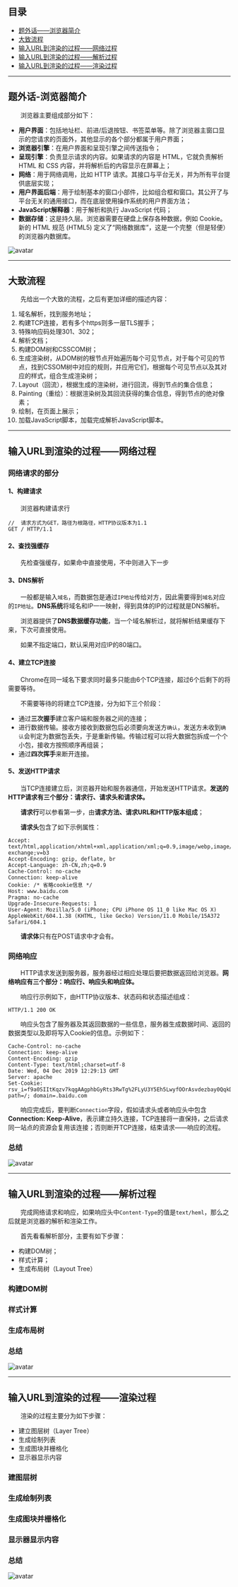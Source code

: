 ## 目录
- [题外话——浏览器简介](#browser)
- [大致流程](#above)
- [输入URL到渲染的过程——网络过程](#network)
- [输入URL到渲染的过程——解析过程](#analyse)
- [输入URL到渲染的过程——渲染过程](#render)
---
## <span id="browser">**题外话-浏览器简介**</span>

&emsp;&emsp;浏览器主要组成部分如下：

- **用户界面**：包括地址栏、前进/后退按钮、书签菜单等。除了浏览器主窗口显示的您请求的页面外，其他显示的各个部分都属于用户界面；
- **浏览器引擎**：在用户界面和呈现引擎之间传送指令；
- **呈现引擎**：负责显示请求的内容。如果请求的内容是 HTML，它就负责解析 HTML 和 CSS 内容，并将解析后的内容显示在屏幕上；
- **网络**：用于网络调用，比如 HTTP 请求。其接口与平台无关，并为所有平台提供底层实现；
- **用户界面后端**：用于绘制基本的窗口小部件，比如组合框和窗口。其公开了与平台无关的通用接口，而在底层使用操作系统的用户界面方法；
- **JavaScript解释器**：用于解析和执行 JavaScript 代码；
- **数据存储**：这是持久层。浏览器需要在硬盘上保存各种数据，例如 Cookie。新的 HTML 规范 (HTML5) 定义了“网络数据库”，这是一个完整（但是轻便）的浏览器内数据库。

![avatar](./页面渲染/browser.png)

---
## <span id="above">**大致流程**</span>

&emsp;&emsp;先给出一个大致的流程，之后有更加详细的描述内容：
1. 域名解析，找到服务地址；
2. 构建TCP连接，若有多个https则多一层TLS握手；
3. 特殊响应码处理301、302；
4. 解析文档；
5. 构建DOM树和CSSCOM树；
6. 生成渲染树，从DOM树的根节点开始遍历每个可见节点，对于每个可见的节点，找到CSSOM树中对应的规则，并应用它们，根据每个可见节点以及其对应的样式，组合生成渲染树；
7. Layout（回流），根据生成的渲染树，进行回流，得到节点的集合信息；
8. Painting（重绘）：根据渲染树及其回流获得的集合信息，得到节点的绝对像素；
9. 绘制，在页面上展示；
10. 加载JavaScript脚本，加载完成解析JavaScript脚本。
---
## <span id="network">**输入URL到渲染的过程——网络过程**</span>

### **网络请求的部分**

#### **1、构建请求**

&emsp;&emsp;浏览器构建请求行
```
//  请求方式为GET，路径为根路径，HTTP协议版本为1.1
GET / HTTP/1.1
```

#### **2、查找强缓存**

&emsp;&emsp;先检查强缓存，如果命中直接使用，不中则进入下一步

#### **3、DNS解析**

&emsp;&emsp;一般都是输入`域名`，而数据包是通过`IP地址`传给对方，因此需要得到`域名`对应的`IP地址`。**DNS系统**将域名和IP一一映射，得到具体的IP的过程就是DNS解析。

&emsp;&emsp;浏览器提供了**DNS数据缓存功能**，当一个域名解析过，就将解析结果缓存下来，下次可直接使用。

&emsp;&emsp;如果不指定端口，默认采用对应IP的80端口。

#### **4、建立TCP连接**

&emsp;&emsp;Chrome在同一域名下要求同时最多只能由6个TCP连接，超过6个后剩下的将需要等待。

&emsp;&emsp;不需要等待的将建立TCP连接，分为如下三个阶段：
- 通过**三次握手**建立客户端和服务器之间的连接；
- 进行数据传输。接收方接收到数据包后必须要向发送方`确认`，发送方未收到`确认`会判定为数据包丢失，于是重新传输。传输过程可以将大数据包拆成一个个小包，接收方按照顺序再组装；
- 通过**四次挥手**来断开连接。

#### **5、发送HTTP请求**

&emsp;&emsp;当TCP连接建立后，浏览器开始和服务器通信，开始发送HTTP请求。**发送的HTTP请求有三个部分：请求行、请求头和请求体。**

&emsp;&emsp;**请求行**可以参看第一步，由**请求方法、请求URL和HTTP版本组成**；

&emsp;&emsp;**请求头**包含了如下示例属性：
```
Accept: text/html,application/xhtml+xml,application/xml;q=0.9,image/webp,image/apng,*/*;q=0.8,application/signed-exchange;v=b3
Accept-Encoding: gzip, deflate, br
Accept-Language: zh-CN,zh;q=0.9
Cache-Control: no-cache
Connection: keep-alive
Cookie: /* 省略cookie信息 */
Host: www.baidu.com
Pragma: no-cache
Upgrade-Insecure-Requests: 1
User-Agent: Mozilla/5.0 (iPhone; CPU iPhone OS 11_0 like Mac OS X) AppleWebKit/604.1.38 (KHTML, like Gecko) Version/11.0 Mobile/15A372 Safari/604.1
```

&emsp;&emsp;**请求体**只有在POST请求中才会有。

### **网络响应**

&emsp;&emsp;HTTP请求发送到服务器，服务器经过相应处理后要把数据返回给浏览器。**网络响应有三个部分：响应行、响应头和响应体。**

&emsp;&emsp;响应行示例如下，由HTTP协议版本、状态码和状态描述组成：
```
HTTP/1.1 200 OK
```

&emsp;&emsp;响应头包含了服务器及其返回数据的一些信息，服务器生成数据时间、返回的数据类型以及即将写入Cookie的信息。示例如下：
```
Cache-Control: no-cache
Connection: keep-alive
Content-Encoding: gzip
Content-Type: text/html;charset=utf-8
Date: Wed, 04 Dec 2019 12:29:13 GMT
Server: apache
Set-Cookie: rsv_i=f9a0SIItKqzv7kqgAAgphbGyRts3RwTg%2FLyU3Y5Eh5LwyfOOrAsvdezbay0QqkDqFZ0DfQXby4wXKT8Au8O7ZT9UuMsBq2k; path=/; domain=.baidu.com
```
&emsp;&emsp;响应完成后，要判断`Connection`字段，假如请求头或者响应头中包含**Connection: Keep-Alive**，表示建立持久连接，TCP连接将一直保持，之后请求同一站点的资源会复用该连接；否则断开TCP连接，结束请求——响应的流程。

### **总结**

![avatar](./页面渲染/network.png)

---
## <span id="analyse">**输入URL到渲染的过程——解析过程**</span>

&emsp;&emsp;完成网络请求和响应，如果响应头中`Content-Type`的值是`text/heml`，那么之后就是浏览器的解析和渲染工作。

&emsp;&emsp;首先看看解析部分，主要有如下步骤：
- 构建DOM树；
- 样式计算；
- 生成布局树（Layout Tree）

### **构建DOM树**



### **样式计算**




### **生成布局树**



### **总结**
![avatar](./页面渲染/analyse.png)



---
## <span id="render">**输入URL到渲染的过程——渲染过程**</span>

&emsp;&emsp;渲染的过程主要分为如下步骤：
- 建立图层树（Layer Tree）
- 生成绘制列表
- 生成图块并栅格化
- 显示器显示内容


### **建图层树**


### **生成绘制列表**


### **生成图块并栅格化**


### **显示器显示内容**


### **总结**
![avatar](./页面渲染/render.png)
